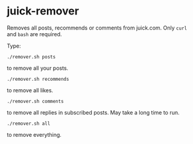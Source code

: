 # juick-remover
Removes all posts, recommends or comments from juick.com. Only `curl` and `bash` are required.

Type:
```
./remover.sh posts
```
to remove all your posts.
```
./remover.sh recommends
```
to remove all likes.
```
./remover.sh comments
```
to remove all replies in subscribed posts. May take a long time to run.
```
./remover.sh all
```
to remove everything.
